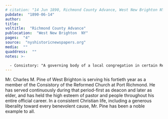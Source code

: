 ```yaml
---
# citation: "14 Jun 1890, Richmond County Advance, West New Brighton NY, p4, nyshistoricnewspapers.org."
pubdate:  "1890-06-14"
author: 
title: 
voltitle:  "Richmond County Advance"
publocation:  "West New Brighton  NY"
pages:  "4"
source:  "nyshistoricnewspapers.org"
media:  ""
quaddress:  ""
notes: >-

  - Consistory: "A governing body of a local congregation in certain Reformed churches." (American Heritage Dictionary of the English Language.)
---
```


Mr. Charles M. Pine of West Brighton is serving his fortieth year as a member of the Consistory of the Reformed Church at Port Richmond. He has served continuously during that period-first as deacon and later as elder, and has held the high esteem of pastor and people throughout his entire official career. In a consistent Christian life, including a generous liberality toward every benevolent cause, Mr. Pine has been a noble example to all. 
